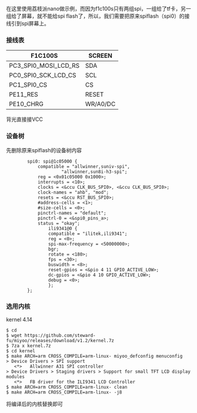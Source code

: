 在这里使用荔枝派nano做示例，而因为f1c100s只有两组spi，一组给了tf卡，另一组给了屏幕，就不能给spi flash了，所以，我们需要把原来spiflash（spi0）的接线引到spi屏幕上。

### 接线表

|  F1C100S   | SCREEN  |
|  ----  | ----  |
| PC3_SPI0_MOSI_LCD_RS  | SDA |
| PC0_SPI0_SCK_LCD_CS  | SCL |
| PC1_SPI0_CS | CS |
| PE11_RES | RESET |
| PE10_CHRG | WR/A0/DC |

背光直接接VCC

### 设备树

先删除原来spiflash的设备树内容

```
		spi0: spi@1c05000 {
			compatible = "allwinner,suniv-spi",
				     "allwinner,sun8i-h3-spi";
			reg = <0x01c05000 0x1000>;
			interrupts = <10>;
			clocks = <&ccu CLK_BUS_SPI0>, <&ccu CLK_BUS_SPI0>;
			clock-names = "ahb", "mod";
			resets = <&ccu RST_BUS_SPI0>;
			#address-cells = <1>;
			#size-cells = <0>;
			pinctrl-names = "default";
			pinctrl-0 = <&spi0_pins_a>;
			status = "okay";
		       	ili9341@0 {
				compatible = "ilitek,ili9341";
				reg = <0>;
				spi-max-frequency = <50000000>; 
				bgr;
				rotate = <180>;
				fps = <30>;
				buswidth = <8>;
				reset-gpios = <&pio 4 11 GPIO_ACTIVE_LOW>;
				dc-gpios = <&pio 4 10 GPIO_ACTIVE_LOW>;
				debug = <0>;
		       	};
		};
```

### 选用内核

kernel 4.14

```
$ cd
$ wget https://github.com/steward-fu/miyoo/releases/download/v1.2/kernel.7z
$ 7za x kernel.7z
$ cd kernel
$ make ARCH=arm CROSS_COMPILE=arm-linux- miyoo_defconfig menuconfig
> Device Drivers > SPI support 
   <*>   Allwinner A31 SPI controller  
> Device Drivers > Staging drivers > Support for small TFT LCD display modules
   <*>   FB driver for the ILI9341 LCD Controller
$ make ARCH=arm CROSS_COMPILE=arm-linux- clean
$ make ARCH=arm CROSS_COMPILE=arm-linux- -j8
```

将编译后的内核替换即可
